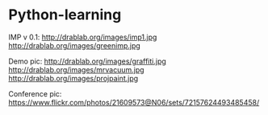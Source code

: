 Python-learning
===============
IMP v 0.1:
http://drablab.org/images/imp1.jpg
http://drablab.org/images/greenimp.jpg


Demo pic:
http://drablab.org/images/graffiti.jpg
http://drablab.org/images/mrvacuum.jpg
http://drablab.org/images/projpaint.jpg

Conference pic:
https://www.flickr.com/photos/21609573@N06/sets/72157624493485458/
